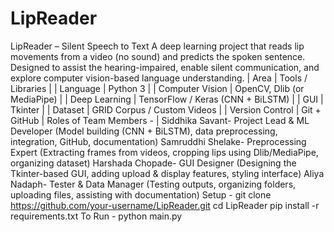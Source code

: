 # LipReader
LipReader – Silent Speech to Text
A deep learning project that reads lip movements from a video (no sound) and predicts the spoken sentence. Designed to assist the hearing-impaired, enable silent communication, and explore computer vision-based language understanding.
| Area            | Tools / Libraries                 |
| Language        | Python 3                          |
| Computer Vision | OpenCV, Dlib (or MediaPipe)       |
| Deep Learning   | TensorFlow / Keras (CNN + BiLSTM) |
| GUI             | Tkinter                           |
| Dataset         | GRID Corpus / Custom Videos       |
| Version Control | Git + GitHub                      |
Roles of Team Members -                                                                |
Siddhika Savant- Project Lead & ML Developer (Model building (CNN + BiLSTM), data preprocessing, integration, GitHub, documentation)
Samruddhi Shelake- Preprocessing Expert (Extracting frames from videos, cropping lips using Dlib/MediaPipe, organizing dataset)
Harshada Chopade- GUI Designer (Designing the Tkinter-based GUI, adding upload & display features, styling interface)
Aliya Nadaph- Tester & Data Manager (Testing outputs, organizing folders, uploading files, assisting with documentation)
Setup -
git clone https://github.com/your-username/LipReader.git
cd LipReader
pip install -r requirements.txt
To Run -
python main.py
